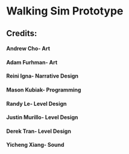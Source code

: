 # Walking Sim Prototype
 
## Credits:
#### Andrew Cho- Art
#### Adam Furhman- Art
#### Reini Igna- Narrative Design
#### Mason Kubiak- Programming
#### Randy Le- Level Design
#### Justin Murillo- Level Design
#### Derek Tran- Level Design
#### Yicheng Xiang- Sound
